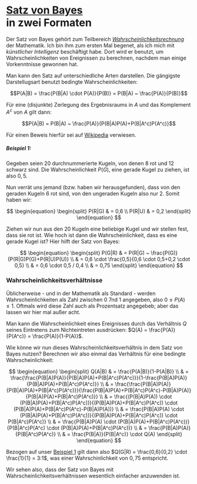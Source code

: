 # [Satz von Bayes](https://de.wikipedia.org/wiki/Satz_von_Bayes)<br>in zwei Formaten

Der Satz von Bayes gehört zum Teilbereich *[Wahrscheinlichkeitsrechnung](./../Wahrscheinlichkeitsrechnung.html)* der Mathematik. Ich bin ihm zum ersten Mal begenet, als ich mich mit *künstlicher Intelligenz* beschäftigt habe. Dort wird er benutzt, um Wahrscheinlichkeiten von Ereignissen zu berechnen, nachdem man einige Vorkenntnisse gewonnen hat.

Man kann den Satz auf unterschiedliche Arten darstellen. Die gängigste Darstellugsart benutzt bedingte Wahrscheinlichkeiten:

$$P(A|B) = \frac{P(B|A) \cdot P(A)}{P(B)} = P(B|A) ~ \frac{P(A)}{P(B)}$$

Für eine (disjunkte) Zerlegung des Ergebnisraums in $A$ und das Komplement $A^c$ von $A$ gilt dann:

$$P(A|B) = P(B|A) ~ \frac{P(A)}{P(B|A)P(A)+P(B|A^c)P(A^c)}$$

Für einen Beweis hierfür sei auf [Wikipedia](https://de.wikipedia.org/wiki/Satz_von_Bayes) verwiesen.

##### Beispiel 1:

Gegeben seien 20 durchnummerierte Kugeln, von denen 8 rot und 12 schwarz sind. Die Wahrscheinlichkeit $P(G)$, eine gerade Kugel zu ziehen, ist also $0,5$.

Nun verrät uns jemand (bzw. haben wir herausgefunden), dass von den geraden Kugeln 6 rot sind, von den ungeraden Kugeln also nur 2. Somit haben wir:

$$
\begin{equation}
\begin{split}
P(R|G) & = 0,6 \\
P(R|U) & = 0,2
\end{split}
\end{equation}
$$

Ziehen wir nun aus den 20 Kugeln eine beliebige Kugel und wir stellen fest, dass sie rot ist. Wie hoch ist dann die Wahrscheinlichkeit, dass es eine gerade Kugel ist? Hier hilft der Satz von Bayes:

$$
\begin{equation}
\begin{split}
P(G|R) & = P(R|G) ~ \frac{P(G)}{P(R|G)P(G)+P(R|U)P(U)} \\
& = 0,6 \cdot \frac{0,5}{0,6 \cdot 0,5+0,2 \cdot 0,5} \\
& = 0,6 \cdot 0,5 / 0,4 \\
& = 0,75
\end{split}
\end{equation}
$$

### Wahrscheinlichkeitsverhältnisse

Üblicherweise - und in der Mathematik als Standard - werden Wahrscheinlichkeiten als Zahl zwischen 0 7nd 1 angegeben, also $0 \le P(A) \le 1$. Oftmals wird diese Zahl auch als Prozentsatz angegebeb; aber das lassen wir hier mal außer acht.

Man kann die Wahrscheinlichkeit eines Ereignisses durch das Verhältnis $Q$ seines Eintretens zum Nichteintreten ausdrücken: $Q(A) = \frac{P(A)}{P(A^c)} = \frac{P(A)}{1-P(A)}$.

Wie könne wir nun dieses Wahrscheinlichkeitsverhältnis in dem Satz von Bayes nutzen? Berechnen wir also einmal das Verhältnis für eine bedingte Wahrscheinlichkeit:

$$
\begin{equation}
\begin{split}
Q(A|B) & = \frac{P(A|B)}{1-P(A|B)} \\
& = \frac{\frac{P(B|A)P(A)}{P(B|A)P(A)+P(B|A^c)P(A^c)}}{1-\frac{P(B|A)P(A)}{P(B|A)P(A)+P(B|A^c)P(A^c)}} \\
& = \frac{\frac{P(B|A)P(A)}{P(B|A)P(A)+P(B|A^c)P(A^c)}}{\frac{P(B|A)P(A)+P(B|A^c)P(A^c)-P(B|A)P(A)}{P(B|A)P(A)+P(B|A^c)P(A^c)}} \\
& = \frac{(P(B|A)P(A)) \cdot (P(B|A)P(A)+P(B|A^c)P(A^c))}{(P(B|A)P(A)+P(B|A^c)P(A^c)) \cdot (P(B|A)P(A)+P(B|A^c)P(A^c)-P(B|A)P(A))} \\
& = \frac{P(B|A)P(A) \cdot (P(B|A)P(A)+P(B|A^c)P(A^c))}{(P(B|A)P(A)+P(B|A^c)P(A^c)) \cdot P(B|A^c)P(A^c)} \\
& = \frac{P(B|A)P(A) \cdot (P(B|A)P(A)+P(B|A^c)P(A^c))}{P(B|A^c)P(A^c) \cdot (P(B|A)P(A)+P(B|A^c)P(A^c))} \\
& = \frac{P(B|A)P(A)}{P(B|A^c)P(A^c)} \\
& = \frac{P(B|A)}{P(B|A^c)} \cdot Q(A)
\end{split}
\end{equation}
$$

Bezogen auf unser [Beispiel 1](#beispiel-1) gilt dann also $Q(G|R) = \frac{0,6}{0,2} \cdot \frac{1}{1} = 3:1$, was einer Wahrschinlichkeit von $0,75$ entspricht.

Wir sehen also, dass der Satz von Bayes mit Wahrscheinlichkeitsverhältnissen wesentlich einfacher anzuwenden ist.

&nbsp;
